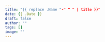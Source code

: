```yaml
---
title: "{{ replace .Name "-" " " | title }}"
date: {{ .Date }}
draft: false
author: ""
tags: []
image: ""
---
```

